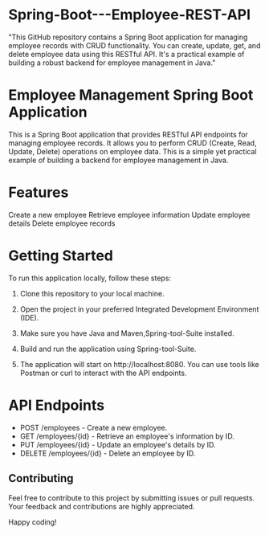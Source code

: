 # Spring-Boot---Employee-REST-API
"This GitHub repository contains a Spring Boot application for managing employee records with CRUD functionality. You can create, update, get, and delete employee data using this RESTful API. It's a practical example of building a robust backend for employee management in Java."

# Employee Management Spring Boot Application
This is a Spring Boot application that provides RESTful API endpoints for managing employee records. It allows you to perform CRUD (Create, Read, Update, Delete) operations on employee data. This is a simple yet practical example of building a backend for employee management in Java.

# Features
Create a new employee
Retrieve employee information
Update employee details
Delete employee records

# Getting Started
To run this application locally, follow these steps:

1. Clone this repository to your local machine.

2. Open the project in your preferred Integrated Development Environment (IDE).

3. Make sure you have Java and Maven,Spring-tool-Suite installed.

4. Build and run the application using Spring-tool-Suite.

5. The application will start on http://localhost:8080. You can use tools like Postman or curl to interact with the API endpoints.

# API Endpoints
- POST /employees - Create a new employee.
- GET /employees/{id} - Retrieve an employee's information by ID.
- PUT /employees/{id} - Update an employee's details by ID.
- DELETE /employees/{id} - Delete an employee by ID.

## **Contributing**
Feel free to contribute to this project by submitting issues or pull requests. Your feedback and contributions are highly appreciated.

Happy coding!

